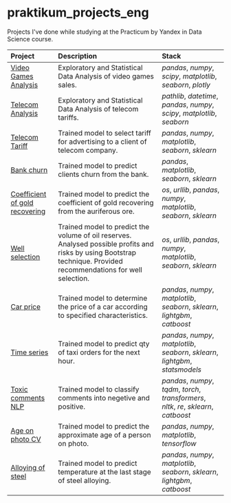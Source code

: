 # praktikum_projects_eng
Projects I've done while studying at the Practicum by Yandex in Data Science course.

| Project              | Description           | Stack                     |
| :-------------------- | :------------------------------------------------- |:---------------------------|
| [Video Games Analysis](https://github.com/mo-hai/praktikum_projects_eng/tree/main/game_EDA_SDA) | Exploratory and Statistical Data Analysis of video games sales. | *pandas*, *numpy*, *scipy*, *matplotlib*, *seaborn*, *plotly* |
| [Telecom Analysis](https://github.com/mo-hai/praktikum_projects/tree/main/telecom_SDA_EDA) | Exploratory and Statistical Data Analysis of telecom tariffs. | *pathlib*, *datetime*, *pandas*, *numpy*, *scipy*, *matplotlib*, *seaborn* |
| [Telecom Tariff](https://github.com/mo-hai/praktikum_projects/tree/main/telecom_classification) | Trained model to select tariff for advertising to a client of telecom company. | *pandas*, *numpy*, *matplotlib*, *seaborn*, *sklearn* |
| [Bank churn](https://github.com/mo-hai/praktikum_projects/tree/main/bank_churn_classification) | Trained model to predict clients churn from the bank. | *pandas*, *matplotlib*, *seaborn*, *sklearn* |
| [Coefficient of gold recovering](https://github.com/mo-hai/praktikum_projects/tree/main/gold)| Trained model to predict the coefficient of gold recovering from the auriferous ore. | *os*, *urllib*, *pandas*, *numpy*, *matplotlib*, *seaborn*, *sklearn*|
| [Well selection](https://github.com/mo-hai/praktikum_projects/tree/main/petroleum_regression)| Trained model to predict the volume of oil reserves. Analysed possible profits and risks by using Bootstrap technique. Provided recommendations for well selection.| *os*, *urllib*, *pandas*, *numpy*, *matplotlib*, *seaborn*, *sklearn*|
| [Car price](https://github.com/mo-hai/praktikum_projects/tree/main/auto_price_regression)| Trained model to determine the price of a car according to specified characteristics. |*pandas*, *numpy*, *matplotlib*, *seaborn*, *sklearn*, *lightgbm*, *catboost*|
| [Time series](https://github.com/mo-hai/praktikum_projects/tree/main/taxi_time_series)| Trained model to predict qty of taxi orders for the next hour. |*pandas*, *numpy*, *matplotlib*, *seaborn*, *sklearn*, *lightgbm*, *statsmodels*|
| [Toxic comments NLP](https://github.com/mo-hai/praktikum_projects/tree/main/comments_NLP)| Trained model to classify comments into negetive and positive. |*pandas*, *numpy*, *tqdm*, *torch*, *transformers*, *nltk*, *re*, *sklearn*, *catboost*|
| [Age on photo CV](https://github.com/mo-hai/praktikum_projects/tree/main/photo_age_CV)| Trained model to predict the approximate age of a person on photo. |*pandas*, *numpy*, *matplotlib*, *tensorflow*|
| [Alloying of steel](https://github.com/mo-hai/praktikum_projects/tree/main/final_project_prom)| Trained model to predict temperature at the last stage of steel alloying. |*pandas*, *numpy*, *matplotlib*, *seaborn*, *sklearn*, *lightgbm*, *catboost*|